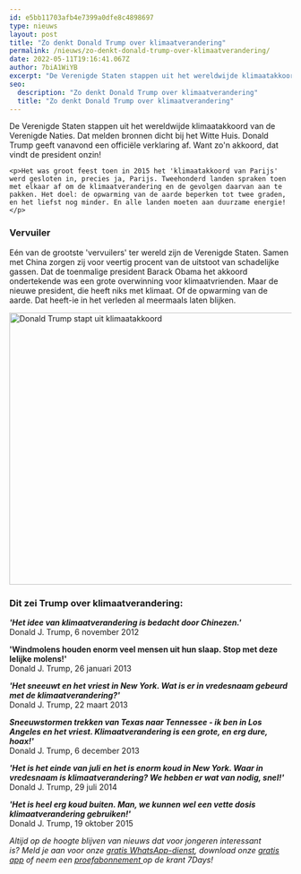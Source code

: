 ```yaml
---
id: e5bb11703afb4e7399a0dfe8c4898697
type: nieuws
layout: post
title: "Zo denkt Donald Trump over klimaatverandering"
permalink: /nieuws/zo-denkt-donald-trump-over-klimaatverandering/
date: 2022-05-11T19:16:41.067Z
author: 7biA1WiYB
excerpt: "De Verenigde Staten stappen uit het wereldwijde klimaatakkoord van de Verenigde Naties. Dat melden bronnen dicht bij het Witte Huis. Donald Trump geeft vanavond een officiële verklaring af. Want zo'n akkoord, dat vindt de president onzin!  "
seo:
  description: "Zo denkt Donald Trump over klimaatverandering"
  title: "Zo denkt Donald Trump over klimaatverandering"
---
```

De Verenigde Staten stappen uit het wereldwijde klimaatakkoord van de Verenigde Naties. Dat melden bronnen dicht bij het Witte Huis. Donald Trump geeft vanavond een officiële verklaring af. Want zo'n akkoord, dat vindt de president onzin!  

    <p>Het was groot feest toen in 2015 het 'klimaatakkoord van Parijs' werd gesloten in, precies ja, Parijs. Tweehonderd landen spraken toen met elkaar af om de klimaatverandering en de gevolgen daarvan aan te pakken. Het doel: de opwarming van de aarde beperken tot twee graden, en het liefst nog minder. En alle landen moeten aan duurzame energie!</p>
<h3>Vervuiler</h3>
<p>Eén van de grootste 'vervuilers' ter wereld zijn de Verenigde Staten. Samen met China zorgen zij voor veertig procent van de uitstoot van schadelijke gassen. Dat de toenmalige president Barack Obama het akkoord ondertekende was een grote overwinning voor klimaatvrienden. Maar de nieuwe president, die heeft niks met klimaat. Of de opwarming van de aarde. Dat heeft-ie in het verleden al meermaals laten blijken. </p>
<p><div class="media media-element-container media-default"><div id="file-417648" class="file file-image file-image-jpeg">

        
  
  <div class="content">
    <img alt="Donald Trump stapt uit klimaatakkoord" title="Beeld: AFP" height="880" width="1628" style="width: 900px; height: 486px;" class="media-element file-default" data-delta="1" src="https://7dagen.netlify.app/sites/default/files/ANP-51135521.jpg">  </div>

  
</div>
</div>
<h3>Dit zei Trump over klimaatverandering:</h3>
<p><em><strong>'</strong></em><em><strong>Het idee van klimaatverandering is bedacht door Chinezen.' </strong></em><br>Donald J. Trump, 6 november 2012</p>
<p><strong>'Windmolens houden enorm veel mensen uit hun slaap. Stop met deze lelijke molens!'</strong><br>Donald J. Trump, 26 januari 2013</p>
<p><em><strong>'Het sneeuwt en het vriest in New York. Wat is er in vredesnaam gebeurd met de klimaatverandering?'</strong></em><br>Donald J. Trump, 22 maart 2013</p>
<p><em><strong>Sneeuwstormen trekken van Texas naar Tennessee - ik ben in Los Angeles en het vriest. Klimaatverandering is een grote, en erg dure, hoax!' </strong></em><br>Donald J. Trump, 6 december 2013</p>
<p><em><strong>'Het is het einde van juli en het is enorm koud in New York. Waar in vredesnaam is klimaatverandering? We hebben er wat van nodig, snel!' </strong></em><br>Donald J. Trump, 29 juli 2014</p>
<p><strong><em>'Het is heel erg koud buiten. Man, we kunnen wel een vette dosis klimaatverandering gebruiken!' </em></strong><br>Donald J. Trump, 19 oktober 2015</p>
<p><em>Altijd op de hoogte blijven van nieuws dat voor jongeren interessant is? Meld je aan voor onze </em><a href="https://7dagen.netlify.app/whatsapp"><em>gratis WhatsApp-dienst</em></a><em>, download onze </em><a href="https://7dagen.netlify.app/app"><em>gratis app</em></a><em> of neem een </em><a href="https://abonneren.sevendays.nl/abonneren/abonnementen/ae/artikel"><em>proefabonnement </em></a><em>op de krant 7Days!</em></p>  
